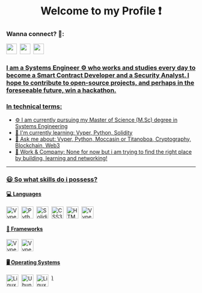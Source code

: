 <div id="toc">
  <ul align="center" style="list-style: none">
    <summary>
      <h1>
        Welcome to my Profile ❗
      </h1>
    </summary>
  </ul>
</div>

**<h3 align="left">Wanna connect? 🤙:</h3>** 
<p align="left"><a href="mailto:musaayomide0.com" target="_blank"><img src="https://img.shields.io/badge/Gmail-D14836?style=for-the-badge&logo=gmail&logoColor=green" height="28" style="margin-right: 4px"></a> <a href="https://github.com/Sir-Shaedy" target="_blank"><img src="https://img.shields.io/badge/GitHub-100000?style=for-the-badge&logo=github&logoColor=white" height="28" style="margin-right: 4px"></a> <a href="https://twitter.com/0xShaedyW" target="_blank"><img src="https://img.shields.io/badge/Twitter-000000?style=for-the-badge&logo=X&logoColor=green" height="28" style="margin-right: 4px"></a><a href="https://www.linkedin.com/in/musa-ayomide-idr/" target="_blank"></p>


<h3 align="left" font="sf">
   I am a Systems Engineer ⚙️ who works and studies every day to become a Smart Contract Developer and a Security Analyst. I hope to contribute to open-source projects, and perhaps in the foreseeable future, win a hackathon.
 </h3>


**<h3 align="left">In technical terms:</h3>**

- ⚙️ I am currently pursuing my Master of Science (M.Sc) degree in Systems Engineering
- 🌱 I'm currently learning: Vyper, Python, Solidity
- 💬 Ask me about: Vyper, Python, Moccasin or Titanoboa, Cryptography, Blockchain, Web3
- 💼 Work & Company: None for now but i am trying to find the right place by building, learning and networking!

---
**<h3 align="left"> 😃 So what skills do i possess?</h3>**

**<h4 align="left">💻 Languages</h4>**
<div style="display: flex; flex-wrap: wrap; gap: 4px; justify-content: left;">
  <img src="https://img.shields.io/badge/🐍Vyper-8A2BE2" height="32" alt="Vyper" style="margin-right: 4px">
  <img src="https://img.shields.io/badge/Python-306998?logo=python&logoColor=white" height="32" alt="Python" style="margin-right: 4px"> 
  <img src="https://img.shields.io/badge/Solidity-e6e6e6?style=for-the-badge&logo=solidity&logoColor=black" height="32" alt="Solidity" style="margin-right: 4px"> 
  <img src="https://img.shields.io/badge/css3-%231572B6.svg?style=for-the-badge&logo=css3&logoColor=white" height="32" alt="CSS3" style="margin-right: 4px">
  <img src="https://img.shields.io/badge/html5-%23E34F26.svg?style=for-the-badge&logo=html5&logoColor=white" height="32" alt="HTML5" style="margin-right: 4px">
  <img src="https://img.shields.io/badge/SysML-AEDDFF" height="32" alt="Vyper" style="margin-right: 4px">
</div>


**<h4 align="left">🧰 Frameworks</h4>**
<div style="display: flex; flex-wrap: wrap; gap: 4px; justify-content: left;">
  <img src="https://img.shields.io/badge/🐍Moccasin-8A2BE2" height="32" alt="Vyper" style="margin-right: 4px">
  <img src="https://img.shields.io/badge/🐍Titanoboa-AEDDFF" height="32" alt="Vyper" style="margin-right: 4px"> 
</div>


**<h4 align="left">🖥️ Operating Systems</h4>**
<div style="display: flex; flex-wrap: wrap; gap: 4px; justify-content: left;">
  <img src="https://img.shields.io/badge/Linux-FCC624?style=for-the-badge&logo=linux&logoColor=black" height="32" alt="Linux" style="margin-right: 4px">
  <img src="https://img.shields.io/badge/Ubuntu-E95420?style=for-the-badge&logo=ubuntu&logoColor=white" height="32" alt="Ubuntu" style="margin-right: 4px">
  <img src="https://img.shields.io/badge/Windows?style=plastic&logoColor=green" height="32" alt="Linux" style="margin-right: 4px">
)
</div>
